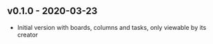 ## v0.1.0 - 2020-03-23

  - Initial version with boards, columns and tasks, only viewable by its creator